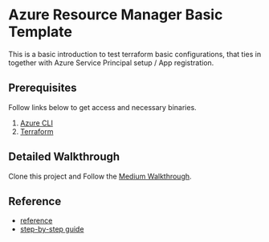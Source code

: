 # Azure Resource Manager Basic Template

This is a basic introduction to test terraform basic configurations, that ties in together with Azure Service Principal setup / App registration.

## Prerequisites
Follow links below to get access and necessary binaries.
1. [Azure CLI](https://azure.microsoft.com/en-us/free/)
2. [Terraform](https://www.terraform.io/downloads.html)

## Detailed Walkthrough
Clone this project and Follow the [Medium Walkthrough](https://medium.com/@kwok-fong/terraform-with-azure-application-set-up-d900e4b07aeb).

## Reference
  - [reference](https://docs.microsoft.com/en-us/azure/active-directory/develop/howto-create-service-principal-portal)
  - [step-by-step guide](https://registry.terraform.io/providers/hashicorp/azurerm/latest/docs/guides/service_principal_client_secret)
